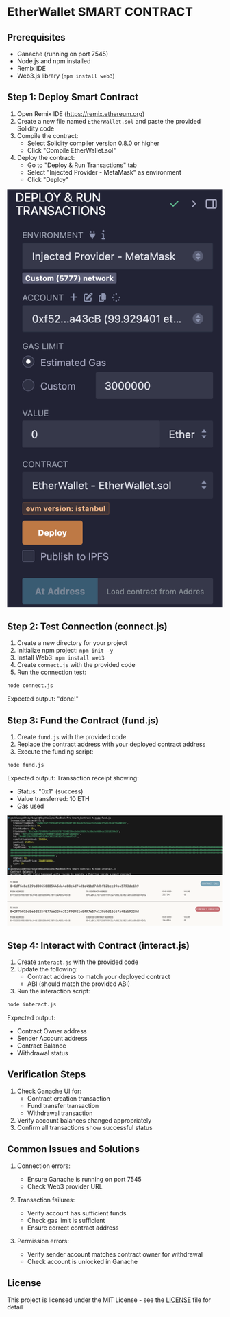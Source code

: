 # EtherWallet SMART CONTRACT

## Prerequisites
- Ganache (running on port 7545)
- Node.js and npm installed
- Remix IDE
- Web3.js library (`npm install web3`)

## Step 1: Deploy Smart Contract

1. Open Remix IDE (https://remix.ethereum.org)
2. Create a new file named `EtherWallet.sol` and paste the provided Solidity code
3. Compile the contract:
   - Select Solidity compiler version 0.8.0 or higher
   - Click "Compile EtherWallet.sol"
4. Deploy the contract:
   - Go to "Deploy & Run Transactions" tab
   - Select "Injected Provider - MetaMask" as environment
   - Click "Deploy"

![Remix IDE showing contract deployment](photos/deployment.png)

## Step 2: Test Connection (connect.js)

1. Create a new directory for your project
2. Initialize npm project: `npm init -y`
3. Install Web3: `npm install web3`
4. Create `connect.js` with the provided code
5. Run the connection test:
```bash
node connect.js
```
Expected output: "done!"

## Step 3: Fund the Contract (fund.js)

1. Create `fund.js` with the provided code
2. Replace the contract address with your deployed contract address
3. Execute the funding script:
```bash
node fund.js
```
Expected output: Transaction receipt showing:
- Status: "0x1" (success)
- Value transferred: 10 ETH
- Gas used

![The successful transaction](photos/transaction.png)
![](photos/contract_call.png)

## Step 4: Interact with Contract (interact.js)

1. Create `interact.js` with the provided code
2. Update the following:
   - Contract address to match your deployed contract
   - ABI (should match the provided ABI)
3. Run the interaction script:
```bash
node interact.js
```
Expected output:
- Contract Owner address
- Sender Account address
- Contract Balance
- Withdrawal status

## Verification Steps

1. Check Ganache UI for:
   - Contract creation transaction
   - Fund transfer transaction
   - Withdrawal transaction
2. Verify account balances changed appropriately
3. Confirm all transactions show successful status

## Common Issues and Solutions

1. Connection errors:
   - Ensure Ganache is running on port 7545
   - Check Web3 provider URL

2. Transaction failures:
   - Verify account has sufficient funds
   - Check gas limit is sufficient
   - Ensure correct contract address

3. Permission errors:
   - Verify sender account matches contract owner for withdrawal
   - Check account is unlocked in Ganache

## License
This project is licensed under the MIT License - see the [LICENSE](LICENSE) file for detail
